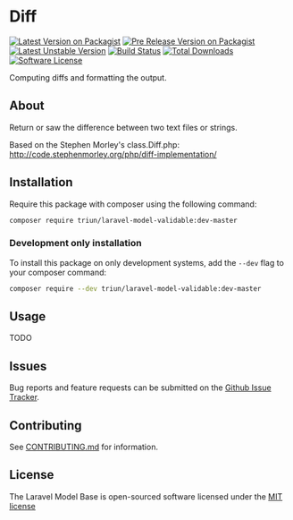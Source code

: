 # Diff

[![Latest Version on Packagist][ico-version]][link-packagist]
[![Pre Release Version on Packagist][ico-pre-release]][link-packagist]
[![Latest Unstable Version][ico-unstable]][link-packagist]
[![Build Status][ico-travis]][link-travis]
[![Total Downloads][ico-downloads]][link-downloads]
[![Software License][ico-license]](LICENSE.md)

Computing diffs and formatting the output.

## About

Return or saw the difference between two text files or strings.

Based on the Stephen Morley's class.Diff.php:
http://code.stephenmorley.org/php/diff-implementation/

## Installation

Require this package with composer using the following command:

```bash
composer require triun/laravel-model-validable:dev-master
```

### Development only installation

To install this package on only development systems, add the `--dev` flag to your composer command:

```bash
composer require --dev triun/laravel-model-validable:dev-master
```

## Usage

TODO

## Issues
   
Bug reports and feature requests can be submitted on the [Github Issue Tracker](https://github.com/Triun/diff/issues).

## Contributing

See [CONTRIBUTING.md](CONTRIBUTING.md) for information.

## License

The Laravel Model Base is open-sourced software licensed under the [MIT license](http://opensource.org/licenses/MIT)


[ico-version]: https://img.shields.io/packagist/v/triun/laravel-model-validable.svg
[ico-pre-release]: https://img.shields.io/packagist/vpre/triun/laravel-model-validable.svg
[ico-license]: https://img.shields.io/badge/license-MIT-brightgreen.svg?style=flat-square
[ico-travis]: https://travis-ci.org/Triun/diff.svg?branch=master
[ico-code-quality]: https://img.shields.io/scrutinizer/g/triun/laravel-model-validable.svg?style=flat-square
[ico-downloads]: https://img.shields.io/packagist/dt/triun/laravel-model-validable.svg?style=flat-square
[ico-unstable]: https://poser.pugx.org/triun/laravel-model-validable/v/unstable

[link-packagist]: https://packagist.org/packages/triun/laravel-model-validable
[link-travis]: https://travis-ci.org/Triun/diff
[link-downloads]: https://packagist.org/packages/triun/laravel-model-validable
[link-author]: https://github.com/triun